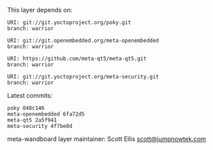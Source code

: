 This layer depends on:

    URI: git://git.yoctoproject.org/poky.git
    branch: warrior

    URI: git://git.openembedded.org/meta-openembedded
    branch: warrior

    URI: https://github.com/meta-qt5/meta-qt5.git
    branch: warrior

    URI: git://git.yoctoproject.org/meta-security.git
    branch: warrior

Latest commits:

    poky 048c146
    meta-openembedded 6fa72d5
    meta-qt5 2a5f941
    meta-security 4f7be0d

meta-wandboard layer maintainer: Scott Ellis <scott@jumpnowtek.com>
